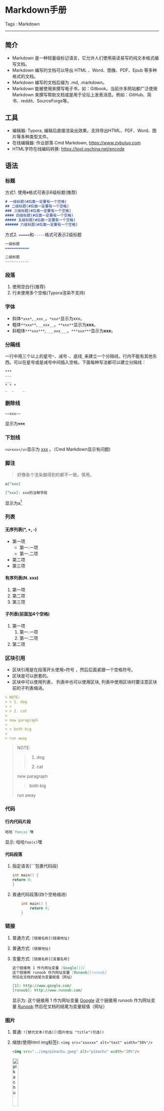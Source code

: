 # Markdown手册

Tags : Markdown

---

## 简介

* Markdown 是一种轻量级标记语言，它允许人们使用易读易写的纯文本格式编写文档。
* Markdown 编写的文档可以导出 HTML 、Word、图像、PDF、Epub 等多种格式的文档。
* Markdown 编写的文档后缀为 .md, .markdown。
* Markdown 能被使用来撰写电子书，如：Gitbook。当前许多网站都广泛使用 Markdown 来撰写帮助文档或是用于论坛上发表消息。例如：GitHub、简书、reddit、SourceForge等。

## 工具

* 编辑器: Typora, 编辑后直接渲染出效果。支持导出HTML、PDF、Word、图片等多种类型文件。
* 在线编辑器: 作业部落 Cmd Markdown, <https://www.zybuluo.com>
* HTML字符在线编码转换: <https://tool.oschina.net/encode>

## 语法

### 标题

方式1. 使用`#`格式可表示6级标题(推荐)

```markdown
# 一级标题(#后面一定要有一个空格)
## 二级标题(#后面一定要有一个空格)
### 三级标题(#后面一定要有一个空格)
#### 四级标题(#后面一定要有一个空格)
##### 五级标题(#后面一定要有一个空格)
###### 六级标题(#后面一定要有一个空格)
```

方式2. `=====`和`-----`格式可表示2级标题

```markdown
一级标题
===========

二级标题
-----------
```

### 段落

1. 使用空白行(推荐)
2. 行末使用多个空格(Typora渲染不支持)

### 字体

* 斜体`*xxx*`, `_xxx_`。`*xxx*`显示为*xxx*。
* 粗体`**xxx**`, `__xxx__`。`**xxx**`显示为**xxx**。
* 斜粗体`***xxx***`, `___xxx___`。`***xxx***`显示为***xxx***。

### 分隔线

一行中用三个以上的星号`*`、减号`-`、底线`_`来建立一个分隔线，行内不能有其他东西。可以在星号或是减号中间插入空格。下面每种写法都可以建立分隔线：

```markdown
***
---
___
* * *
_  _    _
```

### 删除线

```markdown
~~xxx~~
```

显示为~~xxx~~

### 下划线

`<u>xxx</u>`显示为 <u>xxx</u> 。（Cmd Markdown显示有问题)

### 脚注

> 好像各个渲染器得到的都不一致，慎用。

```markdown
a[^xxx]

[^xxx]: xxx的注释字段
```

显示为a[^xxx]

[^xxx]: xxx的注释字段

### 列表

#### 无序列表(*, +, -)

* 第一项
    * 第一.一项
    * 第一.二项
* 第二项
* 第三项

#### 有序列表(N. xxx)

1. 第一项
2. 第二项
3. 第三项

#### 子列表(前面加4个空格)

1. 第一项
    1. 第一.一项
    2. 第一.二项
2. 第二项

### 区块引用

* 区块引用是在段落开头使用`>`符号 ，然后后面紧跟一个空格符号。
* 区块是可以嵌套的。
* 区块中可以使用列表， 列表中也可以使用区块, 列表中使用区块时要注意区块前的子列表缩进。

```markdown
> NOTE:
> > 1. dog
> >
> > 2. cat
>
> new paragraph
>
> > both big
>
> run away
```

> NOTE:
>
> > 1. dog
> >
> > 2. cat
>
> new paragraph
>
> > both big
>
> run away

### 代码

#### 行内代码片段

```markdown
哈哈`foo(x)`嘿
```

显示: 哈哈`foo(x)`嘿

#### 代码段落

1. 指定语言(\`\`\`包裹代码段)

    ```c++
    int main() {
    return 0;
    }
    ```

2. 普通代码段落(四个空格缩进)

    ```c++
        int main() {
            return 0;
        }
    ```

### 链接

1. 普通方式: `[链接名称](链接地址)`
2. 普通方式: `(链接地址)`
3. 变量方式: `[链接名称][变量名称]`

    ```markdown
    这个链接用 1 作为网址变量 [Google][1]
    这个链接用 runoob 作为网址变量 [Runoob][runoob]
    然后在文档的结尾为变量赋值（网址）

    [1]: http://www.google.com/
    [runoob]: http://www.runoob.com/
    ```

    显示为:
    这个链接用 1 作为网址变量 [Google][1]
    这个链接用 runoob 作为网址变量 [Runoob][runoob]
    然后在文档的结尾为变量赋值（网址）

    [1]: http://www.google.com/
    [runoob]: http://www.runoob.com/

### 图片

1. 普通: `![替代文本(可选)](图片地址 "title"(可选))`

2. 缩放(使用html img标签): `<img src="xxxxxx" alt="text" width="50%"/>`

    ```html
    <img src="../img/pikachu.jpeg" alt="pikachu" width="20%"/>
    ```

    <img src="../img/pikachu.jpeg" alt="pikachu" width="20%"/>

3. 图片居中使用html div标签

    ```html
    <div align=center>
    <img src="../img/pikachu.jpeg" alt="pikachu" width="20%"/>
    </div>
    ```

    <div align=center>
    <img src="../img/pikachu.jpeg" alt="pikachu" width="20%"/>
    </div>

### 表格

表格使用`|`来分隔不同的单元格，使用`-`来分隔表头和其他行。
对齐方式

* `-:` 设置内容和标题栏居右对齐。
* `:-` 设置内容和标题栏居左对齐。
* `:-:` 设置内容和标题栏居中对齐。

```markdown
| 左对齐 | 右对齐 | 居中对齐 |
| :-----| ----: | :----: |
| 单元格 | 单元格 | 单元格 |
| 单元格 | 单元格 | 单元格 |
```

显示为:

| 左对齐 | 右对齐 | 居中对齐 |
| :----- | -----: | :------: |
| 单元格 | 单元格 |  单元格  |
| 单元格 | 单元格 |  单元格  |

### 公式

使用TeX 或 LaTeX 格式的数学公式。提交后，问答和文章页会根据需要加载 Mathjax 对数学公式进行渲染。

#### 行内显示(, 非标准功能，Typora可选支持)

用单个美元符包裹`$...$`, `$f(y)=x^3$`显示为$f(y)=x^3$。

#### 单行显示

可以使用两个美元符包裹`$$...$$`。

```markdown
$$
 \mathbf{V}_1 \times \mathbf{V}_2 =  \begin{vmatrix}
 \mathbf{i} & \mathbf{j} & \mathbf{k} \\
 \frac{\partial X}{\partial u} & \frac{\partial Y}{\partial u} & 0 \\
 \frac{\partial X}{\partial v} &  \frac{\partial Y}{\partial v} & 0 \\
 \end{vmatrix}
$$
```

显示为:
$$
 \mathbf{V}_1 \times \mathbf{V}_2 =  \begin{vmatrix}
 \mathbf{i} & \mathbf{j} & \mathbf{k} \\
 \frac{\partial X}{\partial u} & \frac{\partial Y}{\partial u} & 0 \\
 \frac{\partial X}{\partial v} &  \frac{\partial Y}{\partial v} & 0 \\
 \end{vmatrix}
$$

## 高级技巧

### 支持的HTML元素

不在 Markdown 涵盖范围之内的标签，都可以直接在文档里面用 HTML 撰写。
目前支持的 HTML 元素有：`<kbd>` `<b>` `<i>` `<em>` `<sup>` `<sub>` `<br>`等 ，如：

```markdown
使用<kbd>Ctrl</kbd>+<kbd>Alt</kbd>+<kbd>Del</kbd>重启电脑
```

显示为:

使用<kbd>Ctrl</kbd>+<kbd>Alt</kbd>+<kbd>Del</kbd>重启电脑

### 转义(\\)

Markdown 支持以下这些符号前面加上反斜杠来帮助插入普通的符号：

```text
\   反斜线
`   反引号
*   星号
_   下划线
{}  花括号
[]  方括号
()  小括号
#   井字号
+   加号
-   减号
.   英文句点
!   感叹号
```

### 下标(`~xxx~`, Typora扩展)

### 上标(`^xxx^`, Typora扩展)

### 高亮(`==xxx==`, Typora扩展)
